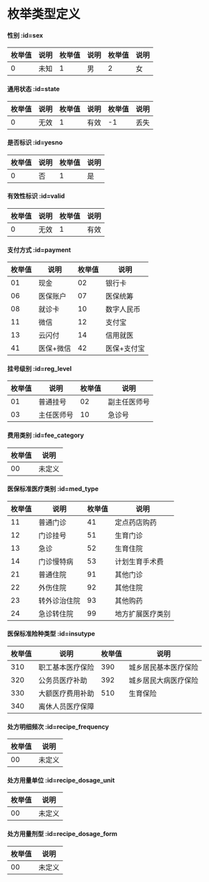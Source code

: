 # 枚举类型定义

#### 性别 :id=sex

| 枚举值 | 说明 | 枚举值 | 说明 | 枚举值 | 说明 |
| ------ | ---- | ------ | ---- | ------ | ---- |
|   0    | 未知 |   1    | 男   |   2    | 女   |

#### 通用状态 :id=state

| 枚举值 | 说明 | 枚举值 | 说明 | 枚举值 | 说明 |
| ------ | ---- | ------ | ---- | ------ | ---- |
|   0    | 无效 |   1    | 有效 |   -1   | 丢失 |

#### 是否标识 :id=yesno

| 枚举值 | 说明 | 枚举值 | 说明 |
| ------ | ---- | ------ | ---- |
|   0    |  否  |   1    |  是  |

#### 有效性标识 :id=valid

| 枚举值 | 说明 | 枚举值 | 说明 |
| ------ | ---- | ------ | ---- |
|   0    | 无效 |   1    | 有效 |


#### 支付方式 :id=payment

| 枚举值 |     说明     | 枚举值 |     说明     |
| ------ | ------------ | ------ | ------------ |
|   01   | 现金         |   02   | 银行卡       |
|   06   | 医保账户     |   07   | 医保统筹     |
|   08   | 就诊卡       |   10   | 数字人民币   |
|   11   | 微信         |   12   | 支付宝       |
|   13   | 云闪付       |   14   | 信用就医     |
|   41   | 医保+微信    |   42   | 医保+支付宝  |

#### 挂号级别 :id=reg_level
| 枚举值 | 说明          | 枚举值 | 说明          |
| ------ | ------------- | ------ | ------------- |
|   01   | 普通挂号      |   02   | 副主任医师号  |
|   03   | 主任医师号    |   10   | 急诊号        |

#### 费用类别 :id=fee_category
| 枚举值 | 说明 |
| ------ | ---- |
|   00   | 未定义 |

#### 医保标准医疗类别 :id=med_type
| 枚举值 |     说明     | 枚举值 |     说明     |
| ------ | ------------ | ------ | ------------ |
|   11   |   普通门诊   |   41   | 定点药店购药 |
|   12   |   门诊挂号   |   51   | 生育门诊     |
|   13   |     急诊     |   52   | 生育住院     |
|   14   |  门诊慢特病  |   53   | 计划生育手术费 |
|   21   |   普通住院   |   91   | 其他门诊     |
|   22   |   外伤住院   |   92   | 其他住院     |
|   23   | 转外诊治住院 |   93   | 其他购药     |
|   24   |  急诊转住院  |   99   | 地方扩展医疗类别  |

#### 医保标准险种类型 :id=insutype
| 枚举值 |       说明       | 枚举值 |       说明       |
| ------ | ---------------- | ------ | ---------------- |
|  310   | 职工基本医疗保险 |  390   | 城乡居民基本医疗保险 |
|  320   |  公务员医疗补助  |  392   | 城乡居民大病医疗保险 |
|  330   | 大额医疗费用补助 |  510   | 生育保险 |
|  340   | 离休人员医疗保障 |     |  |


#### 处方明细频次 :id=recipe_frequency
| 枚举值 | 说明 |
| ------ | ---- |
|   00   | 未定义 |

#### 处方用量单位 :id=recipe_dosage_unit
| 枚举值 | 说明 |
| ------ | ---- |
|   00   | 未定义 |

#### 处方用量剂型 :id=recipe_dosage_form
| 枚举值 | 说明 |
| ------ | ---- |
|   00   | 未定义 |
